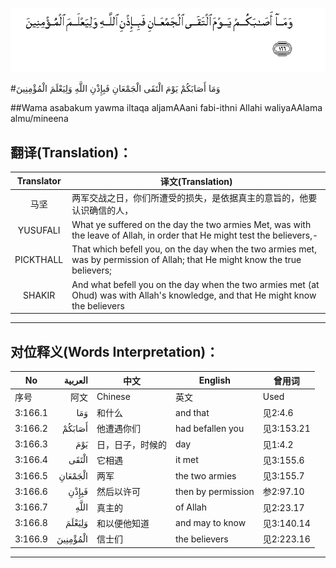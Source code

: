 ![003:166](images/003_166.gif)

#وَمَا أَصَابَكُمْ يَوْمَ الْتَقَى الْجَمْعَانِ فَبِإِذْنِ اللَّهِ وَلِيَعْلَمَ الْمُؤْمِنِينَ 

##Wama asabakum yawma iltaqa aljamAAani fabi-ithni Allahi waliyaAAlama almu/mineena 

## 翻译(Translation)：

| Translator | 译文(Translation)                                            |
| :--------: | ------------------------------------------------------------ |
|    马坚    | 两军交战之日，你们所遭受的损失，是依据真主的意旨的，他要认识确信的人， |
|  YUSUFALI  | What ye suffered on the day the two armies Met, was with the leave of Allah, in order that He might test the believers,- |
| PICKTHALL  | That which befell you, on the day when the two armies met, was by permission of Allah; that He might know the true believers; |
|   SHAKIR   | And what befell you on the day when the two armies met (at Ohud) was with Allah's knowledge, and that He might know the believers |

---

## 对位释义(Words Interpretation)：

| No   | العربية | 中文    | English | 曾用词 |
| ---- | ------: | ------- | ------- | ------ |
| 序号 |    阿文 | Chinese | 英文    | Used   |
| 3:166.1 | وَمَا      | 和什么           | and that           | 见2:4.6    |
| 3:166.2 | أَصَابَكُمْ   | 他遭遇你们       | had befallen you   | 见3:153.21 |
| 3:166.3 | يَوْمَ      | 日，日子，时候的 | day                | 见1:4.2    |
| 3:166.4 | الْتَقَى    | 它相遇           | it met             | 见3:155.6  |
| 3:166.5 | الْجَمْعَانِ  | 两军             | the two armies     | 见3:155.7  |
| 3:166.6 | فَبِإِذْنِ    | 然后以许可       | then by permission | 参2:97.10  |
| 3:166.7 | اللَّهِ     | 真主的           | of Allah           | 见2:23.17  |
| 3:166.8 | وَلِيَعْلَمَ   | 和以便他知道     | and may to know    | 见3:140.14 |
| 3:166.9 | الْمُؤْمِنِينَ | 信士们           | the believers      | 见2:223.16 |

---
